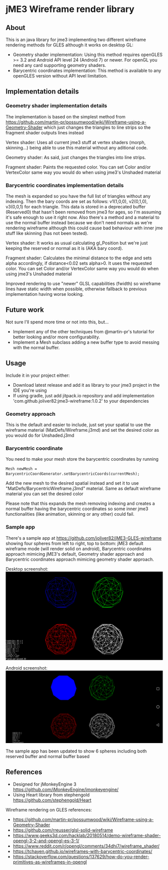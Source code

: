 # jME3 Wireframe render library

## About

This is an java library for jme3 implementing two different wireframe rendering methods for GLES although it works on desktop GL:

* Geometry shader implementation: Using this method requires openGLES >= 3.2 and Android API level 24 (Android 7) or newer. For openGL you need any card supporting geometry shaders.
* Barycentric coordinates implementation: This method is available to any openGLES version without API level limitation.

## Implementation details

### Geometry shader implementation details

The implementation is based on the simplest method from https://github.com/martin-pr/possumwood/wiki/Wireframe-using-a-Geometry-Shader which just changes the triangles to line strips so the fragment shader outputs lines instead

Vertex shader: Uses all current jme3 stuff at vertex shaders (morph, skinning...) being able to use this material without any aditional code.

Geometry shader: As said, just changes the triangles into line strips. 

Fragment shader: Paints the requested color. You can set Color and/or VertexColor same way you would do when using jme3's Unshaded material


### Barycentric coordinates implementation details

The mesh is expanded so you have the full list of triangles without any indexing. Then the bary coords are set as follows: v1(1,0,0), v2(0,1,0), v3(0,0,1) for each triangle. This data is stored in a deprecated buffer (Reserved0) that hasn't been removed from jme3 for ages, so I'm assuming it's safe enough to use it right now. Also there's a method and a material to use the normal buffer instead because we don't need normals as we're rendering wireframe although this could cause bad behaviour with inner jme stuff like skinning (has not been tested).

Vertex shader: It works as usual calculating gl_Position but we're just keeping the reserved or normal as it is (AKA bary coord).

Fragment shader: Calculates the minimal distance to the edge and sets alpha accordingly, if distance<0.02 sets alpha>0. It uses the requested color. You can set Color and/or VertexColor same way you would do when using jme3's Unshaded material

Improved rendering to use "newer" GLSL capabilities (fwidth) so wireframe lines have static width when possible, otherwise fallback to previous implementation having worse looking.

## Future work

Not sure I'll spend more time or not into this, but...

* Implement any of the other techniques from @martin-pr's tutorial for better looking and/or more configurability.
* Implement a Mesh subclass adding a new buffer type to avoid messing with the normal buffer.


## Usage

Include it in your project either:

* Download latest release and add it as library to your jme3 project in the IDE you're using
* If using gradle, just add jitpack.io repository and add implementation 'com.github.joliver82:jme3-wireframe:1.0.2' to your dependencies

### Geometry approach

This is the default and easier to include, just set your spatial to use the wireframe material (MatDefs/Wireframe.j3md) and set the desired color as you would do for Unshaded.j3md

### Barycentric coordinate

You need to make your mesh store the barycentric coordinates by running 
```
Mesh newMesh = BarycentricCoordGenerator.setBarycentricCoords(currentMesh);
```
Add the new mesh to the desired spatial instead and set it to use "MatDefs/BarycentricWireframe.j3md" material. Same as default wireframe material you can set the desired color

Please note that this expands the mesh removing indexing and creates a normal buffer having the barycentric coordinates so some inner jme3 functionalities (like animation, skinning or any other) could fail. 

### Sample app

There's a sample app at https://github.com/joliver82/jME3-GLES-wireframe showing four spheres from left to right, top to bottom: jME3 default wireframe mode (will render solid on android), Barycentric coordinates approach mimicing jME3's default, Geometry shader approach and Barycentric coordinates approach mimicing geometry shader approach.

Desktop screenshot:
![Alt text](/screenshots/wireframe-desktop.png?raw=true "Desktop screenshot")

Android screenshot:
![Alt text](/screenshots/wireframe-android.png?raw=true "Android screenshot")

The sample app has been updated to show 6 spheres including both reserved buffer and normal buffer based

## References

* Designed for jMonkeyEngine 3 https://github.com/jMonkeyEngine/jmonkeyengine/
* Using Heart library from stephengold https://github.com/stephengold/Heart

Wireframe rendering on GLES references:

* https://github.com/martin-pr/possumwood/wiki/Wireframe-using-a-Geometry-Shader 
* https://github.com/rreusser/glsl-solid-wireframe
* https://www.geeks3d.com/hacklab/20180514/demo-wireframe-shader-opengl-3-2-and-opengl-es-3-1/
* https://www.reddit.com/r/opengl/comments/34dhi7/wireframe_shader/
* https://tchayen.github.io/wireframes-with-barycentric-coordinates/
* https://stackoverflow.com/questions/137629/how-do-you-render-primitives-as-wireframes-in-opengl


